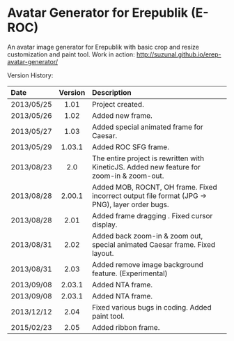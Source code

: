 # Avatar Generator for Erepublik (E-ROC)
An avatar image generator for Erepublik with basic crop and resize customization and paint tool.
Work in action: http://suzunal.github.io/erep-avatar-generator/

Version History:


| Date  | Version | Description |
| :------------ |:---------------:| :-----|
| 2013/05/25 | 1.01 | Project created. |
| 2013/05/26 | 1.02 | Added new frame. |
| 2013/05/27 | 1.03 | Added special animated frame for Caesar. |
| 2013/05/29 | 1.03.1 | Added ROC SFG frame. |
| 2013/08/23 | 2.0 | The entire project is rewritten with KineticJS. Added new feature for zoom-in & zoom-out. |
| 2013/08/28 | 2.00.1 | Added MOB, ROCNT, OH frame. Fixed incorrect output file format (JPG -> PNG), layer order bugs. |
| 2013/08/28 | 2.01 | Added frame dragging . Fixed cursor display. |
| 2013/08/31 | 2.02 | Added back zoom-in & zoom out, special animated Caesar frame. Fixed layout. |
| 2013/08/31 | 2.03 | Added remove image background feature. (Experimental) |
| 2013/09/08 | 2.03.1 | Added NTA frame. |
| 2013/09/08 | 2.03.1 | Added NTA frame. |
| 2013/12/12 | 2.04 | Fixed various bugs in coding. Added paint tool. |
| 2015/02/23 | 2.05 | Added ribbon frame. |
